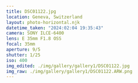 ```yaml
---
title: DSC01122.jpg
location: Geneva, Switzerland
layout: photo-horizontal.njk
datetime_taken: "2024:02:04 19:35:43"
camera: SONY ILCE-6400
lens: E 35mm F1.8 OSS
focal: 35mm
aperture: 9/5
shutter: 1/25
iso: 400
img_edited: ./img/gallery/gallery1/DSC01122.jpg
img_raw: ./img/gallery/gallery1/DSC01122.ARW.png
---
```

